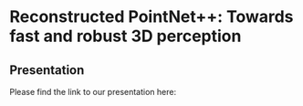 # Reconstructed PointNet++: Towards fast and robust 3D perception

## Presentation
Please find the link to our presentation here:
